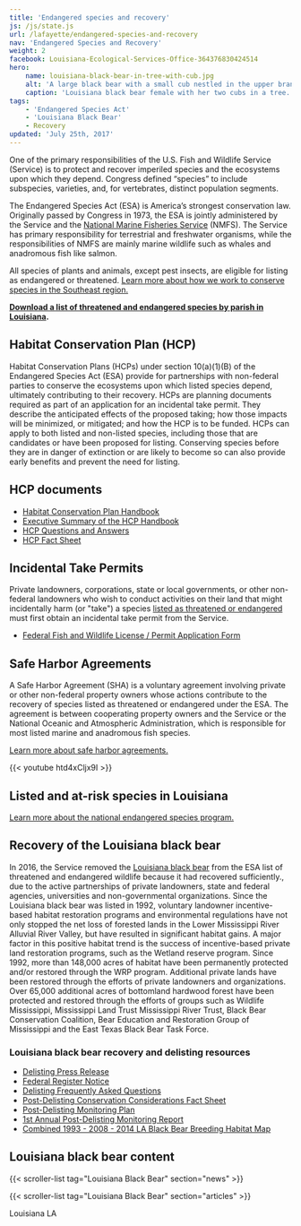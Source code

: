 ```yaml
---
title: 'Endangered species and recovery'
js: /js/state.js
url: /lafayette/endangered-species-and-recovery
nav: 'Endangered Species and Recovery'
weight: 2
facebook: Louisiana-Ecological-Services-Office-364376830424514
hero:
    name: louisiana-black-bear-in-tree-with-cub.jpg
    alt: 'A large black bear with a small cub nestled in the upper branches of a hardwood tree.'
    caption: 'Louisiana black bear female with her two cubs in a tree. Photo by Clint Turnage, USDA.'
tags:
    - 'Endangered Species Act'
    - 'Louisiana Black Bear'
    - Recovery
updated: 'July 25th, 2017'
---
```


One of the primary responsibilities of the U.S. Fish and Wildlife Service (Service) is to protect and recover imperiled species and the ecosystems upon which they depend. Congress defined “species” to include subspecies, varieties, and, for vertebrates, distinct population segments.

The Endangered Species Act (ESA) is America’s strongest conservation law. Originally passed by Congress in 1973, the ESA is jointly administered by the Service and the [National Marine Fisheries Service](http://www.nmfs.noaa.gov/) (NMFS). The Service has primary responsibility for terrestrial and freshwater organisms, while the responsibilities of NMFS are mainly marine wildlife such as whales and anadromous fish like salmon.

All species of plants and animals, except pest insects, are eligible for listing as endangered or threatened.  [Learn more about how we work to conserve species in the Southeast region.](https://www.fws.gov/southeast/endangered-species-act#endangered-vs-threatened)

**[Download a list of threatened and endangered species by parish in Louisiana](/pdf/fact-sheet/louisiana-ecological-services-field-office-t-and-e-species.pdf).**

## Habitat Conservation Plan (HCP)

Habitat Conservation Plans (HCPs) under section 10(a)(1)(B) of the Endangered Species Act (ESA) provide for partnerships with non-federal parties to conserve the ecosystems upon which listed species depend, ultimately contributing to their recovery.
HCPs are planning documents required as part of an application for an incidental take permit. They describe the anticipated effects of the proposed taking; how those impacts will be minimized, or mitigated; and how the HCP is to be funded. HCPs can apply to both listed and non-listed species, including those that are candidates or have been proposed for listing. Conserving species before they are in danger of extinction or are likely to become so can also provide early benefits and prevent the need for listing.

## HCP documents

  - [Habitat Conservation Plan Handbook](http://training.fws.gov/EC/Resources/HCP/HCP/HCPbook.pdf)
  - [Executive Summary of the HCP Handbook](https://www.fws.gov/endangered/esa-library/pdf/Executive_Summary.pdf)
  - [HCP Questions and Answers](https://www.fws.gov/endangered/esa-library/pdf/Final_Addendum_QandA.pdf)
  - [HCP Fact Sheet](https://www.fws.gov/endangered/esa-library/pdf/hcp.pdf)

## Incidental Take Permits

Private landowners, corporations, state or local governments, or other non-federal landowners who wish to conduct activities on their land that might incidentally harm (or "take") a species [listed as threatened or endangered](http://ecos.fws.gov/tess_public/pub/stateListingAndOccurrenceIndividual.jsp?state=AL&s8fid=112761032792&s8fid=112762573902) must first obtain an incidental take permit from the Service.

 - [Federal Fish and Wildlife License / Permit Application Form](https://www.fws.gov/lafayette/hcp/Section%2010%20form.pdf)

## Safe Harbor Agreements

A Safe Harbor Agreement (SHA) is a voluntary agreement involving private or other non-federal property owners whose actions contribute to the recovery of species listed as threatened or endangered under the ESA. The agreement is between cooperating property owners and the Service or the National Oceanic and Atmospheric Administration, which is responsible for most listed marine and anadromous fish species.

[Learn more about safe harbor agreements.](https://www.fws.gov/endangered/landowners/safe-harbor-agreements.html)

{{< youtube htd4xCljx9I >}}

## Listed and at-risk species in Louisiana

<ul class="threatened-species fade-list" data-office="Louisiana Ecological Services Field Office"></ul>
<ul class="endangered-species fade-list"></ul>
<ul class="at-risk-species fade-list"></ul>

[Learn more about the national endangered species program.](https://www.fws.gov/endangered)

## Recovery of the Louisiana black bear

In 2016, the Service removed the [Louisiana black bear](/wildlife/mammals/louisiana-black-bear) from the ESA list of threatened and endangered wildlife because it had recovered sufficiently., due to the active partnerships of private landowners, state and federal agencies, universities and non-governmental organizations. Since the Louisiana black bear was listed in 1992, voluntary landowner incentive-based habitat restoration programs and environmental regulations have not only stopped the net loss of forested lands in the Lower Mississippi River Alluvial River Valley, but have resulted in significant habitat gains. A major factor in this positive habitat trend is the success of incentive-based private land restoration programs, such as the Wetland reserve program. Since 1992, more than 148,000 acres of habitat have been permanently protected and/or restored through the WRP program. Additional private lands have been restored through the efforts of private landowners and organizations. Over 65,000 additional acres of bottomland hardwood forest have been protected and restored through the efforts of groups such as Wildlife Mississippi, Mississippi Land Trust Mississippi River Trust, Black Bear Conservation Coalition, Bear Education and Restoration Group of Mississippi and the East Texas Black Bear Task Force.

### Louisiana black bear recovery and delisting resources

  - [Delisting Press Release](/news/2016/03/the-teddy-bear-is-back-us-fish-and-wildlife-service-delists-louisiana-black-bear-due-to-recovery/)
  - [Federal Register Notice](https://www.regulations.gov/document?D=FWS-R4-ES-2015-0014-0075)
  - [Delisting Frequently Asked Questions](/faq/louisiana-black-bear-removal-from-the-lists-of-threatened-and-endangered-species-due-to-recovery/)
  - [Post-Delisting Conservation Considerations Fact Sheet](/pdf/fact-sheet/louisiana-black-bear-post-delisting-consultation.pdf)
  - [Post-Delisting Monitoring Plan](https://www.regulations.gov/document?D=FWS-R4-ES-2015-0014-0078)
  - [1st Annual Post-Delisting Monitoring Report](/pdf/report/louisiana-black-bear-1st-annual-post-delisting-monitoring-report.pdf)
  - [Combined 1993 - 2008 - 2014 LA Black Bear Breeding Habitat Map](/pdf/map/louisiana-black-bear-breeding-habitat-map.pdf)

## Louisiana black bear content

{{< scroller-list tag="Louisiana Black Bear" section="news" >}}

{{< scroller-list tag="Louisiana Black Bear" section="articles" >}}

<span class="state-name">Louisiana</span>
<span class="state-abbreviation">LA</span>
